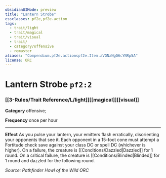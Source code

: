 ```yaml
---
obsidianUIMode: preview
title: "Lantern Strobe"
cssclasses: pf2e,pf2e-action
tags:
  - trait/light
  - trait/magical
  - trait/visual
  - trait/
  - category/offensive
  - remaster
aliases: "Compendium.pf2e.actionspf2e.Item.aVGNaNgG6cYNRp5A"
license: ORC
---
```

# Lantern Strobe `pf2:2`

### [[3-Rules/Trait Reference/L/light]][[magical]][[visual]]

**Category** offensive; 




**Frequency** once per hour

* * *

**Effect** As you pulse your lantern, your emitters flash erratically, disorienting your opponents that see it. Each opponent in a 15-foot cone must attempt a Fortitude check save against your class DC or spell DC (whichever is higher). On a failure, the creature is [[Conditions/Dazzled|Dazzled]] for 1 round. On a critical failure, the creature is [[Conditions/Blinded|Blinded]] for 1 round and dazzled for the following round.

*Source: Pathfinder Howl of the Wild*
*ORC*